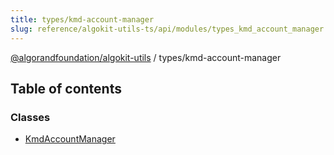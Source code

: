 ```yaml
---
title: types/kmd-account-manager
slug: reference/algokit-utils-ts/api/modules/types_kmd_account_manager
---
```


[@algorandfoundation/algokit-utils](/reference/algokit-utils-ts/api/overview) / types/kmd-account-manager

## Table of contents

### Classes

- [KmdAccountManager](/reference/algokit-utils-ts/api/classes/types_kmd_account_managerkmdaccountmanager/)
